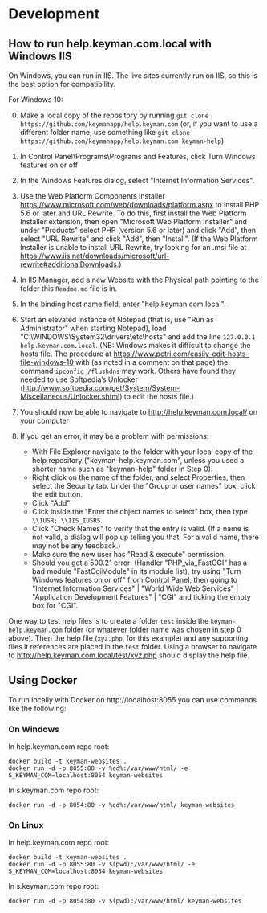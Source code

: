 # Development

## How to run help.keyman.com.local with Windows IIS

On Windows, you can run in IIS. The live sites currently run on IIS, so this is the best option
for compatibility.

For Windows 10:

0. Make a local copy of the repository by running `git clone https://github.com/keymanapp/help.keyman.com`
   (or, if you want to use a different folder name, use something like
   `git clone https://github.com/keymanapp/help.keyman.com keyman-help`)
1. In Control Panel\Programs\Programs and Features, click Turn Windows features on or off
2. In the Windows Features dialog, select "Internet Information Services".
3. Use the Web Platform Components Installer <https://www.microsoft.com/web/downloads/platform.aspx>
   to install PHP 5.6 or later and URL Rewrite. To do this, first install the Web Platform Installer
   extension, then open "Microsoft Web Platform Installer" and under "Products" select PHP (version
   5.6 or later) and click "Add", then select "URL Rewrite" and click "Add", then "Install". (If the
   Web Platform Installer is unable to install URL Rewrite, try looking for an .msi file at
   <https://www.iis.net/downloads/microsoft/url-rewrite#additionalDownloads>.)
4. In IIS Manager, add a new Website with the Physical path pointing to the folder this `Readme.md`
   file is in.
5. In the binding host name field, enter "help.keyman.com.local".
6. Start an elevated instance of Notepad (that is, use "Run as Administrator" when starting
   Notepad), load "C:\WINDOWS\System32\drivers\etc\hosts" and add the line
   `127.0.0.1  help.keyman.com.local`. (NB: Windows makes it difficult to change the hosts file.
   The procedure at <https://www.petri.com/easily-edit-hosts-file-windows-10> with (as noted in a
   comment on that page) the command `ipconfig /flushdns` may work. Others have found they needed to
   use Softpedia’s Unlocker (<http://www.softpedia.com/get/System/System-Miscellaneous/Unlocker.shtml>)
   to edit the hosts file.)
7. You should now be able to navigate to <http://help.keyman.com.local/> on your computer
8. If you get an error, it may be a problem with permissions:

    - With File Explorer navigate to the folder with your local copy of the help repository ("keyman-help.keyman.com", unless you used a shorter name such as "keyman-help" folder in Step 0).
    - Right click on the name of the folder, and select Properties, then select the Security tab. Under the "Group or user names" box, click the edit button.
    - Click "Add"
    - Click inside the "Enter the object names to select" box, then type `\\IUSR; \\IIS_IUSRS`.
    - Click "Check Names" to verify that the entry is valid. (If a name is not valid, a dialog will pop up telling you that. For a valid name, there may not be any feedback.)
    - Make sure the new user has "Read & execute" permission.
    - Should you get a 500.21 error: (Handler "PHP_via_FastCGI" has a bad module "FastCgiModule" in its module list), try using "Turn Windows features on or off" from Control Panel, then going to "Internet Information Services" | "World Wide Web Services" | "Application Development Features" | "CGI" and ticking the empty box for "CGI".

One way to test help files is to create a folder `test` inside the `keyman-help.keyman.com` folder
(or whatever folder name was chosen in step 0 above).
Then the help file (`xyz.php`, for this example) and any supporting files it references are placed in
the `test` folder.
Using a browser to navigate to <http://help.keyman.com.local/test/xyz.php> should display the
help file.

## Using Docker

To run locally with Docker on http://localhost:8055 you can use commands like the following:

### On Windows

In help.keyman.com repo root:

    docker build -t keyman-websites .
    docker run -d -p 8055:80 -v %cd%:/var/www/html/ -e S_KEYMAN_COM=localhost:8054 keyman-websites

In s.keyman.com repo root:

    docker run -d -p 8054:80 -v %cd%:/var/www/html/ keyman-websites

### On Linux

In help.keyman.com repo root:

    docker build -t keyman-websites .
    docker run -d -p 8055:80 -v $(pwd):/var/www/html/ -e S_KEYMAN_COM=localhost:8054 keyman-websites

In s.keyman.com repo root:

    docker run -d -p 8054:80 -v $(pwd):/var/www/html/ keyman-websites
